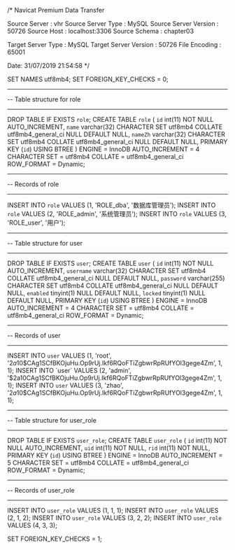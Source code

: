/*
 Navicat Premium Data Transfer

 Source Server         : vhr
 Source Server Type    : MySQL
 Source Server Version : 50726
 Source Host           : localhost:3306
 Source Schema         : chapter03

 Target Server Type    : MySQL
 Target Server Version : 50726
 File Encoding         : 65001

 Date: 31/07/2019 21:54:58
*/

SET NAMES utf8mb4;
SET FOREIGN_KEY_CHECKS = 0;

-- ----------------------------
-- Table structure for role
-- ----------------------------
DROP TABLE IF EXISTS `role`;
CREATE TABLE `role`  (
  `id` int(11) NOT NULL AUTO_INCREMENT,
  `name` varchar(32) CHARACTER SET utf8mb4 COLLATE utf8mb4_general_ci NULL DEFAULT NULL,
  `nameZh` varchar(32) CHARACTER SET utf8mb4 COLLATE utf8mb4_general_ci NULL DEFAULT NULL,
  PRIMARY KEY (`id`) USING BTREE
) ENGINE = InnoDB AUTO_INCREMENT = 4 CHARACTER SET = utf8mb4 COLLATE = utf8mb4_general_ci ROW_FORMAT = Dynamic;

-- ----------------------------
-- Records of role
-- ----------------------------
INSERT INTO `role` VALUES (1, 'ROLE_dba', '数据库管理员');
INSERT INTO `role` VALUES (2, 'ROLE_admin', '系统管理员');
INSERT INTO `role` VALUES (3, 'ROLE_user', '用户');

-- ----------------------------
-- Table structure for user
-- ----------------------------
DROP TABLE IF EXISTS `user`;
CREATE TABLE `user`  (
  `id` int(11) NOT NULL AUTO_INCREMENT,
  `username` varchar(32) CHARACTER SET utf8mb4 COLLATE utf8mb4_general_ci NULL DEFAULT NULL,
  `password` varchar(255) CHARACTER SET utf8mb4 COLLATE utf8mb4_general_ci NULL DEFAULT NULL,
  `enabled` tinyint(1) NULL DEFAULT NULL,
  `locked` tinyint(1) NULL DEFAULT NULL,
  PRIMARY KEY (`id`) USING BTREE
) ENGINE = InnoDB AUTO_INCREMENT = 4 CHARACTER SET = utf8mb4 COLLATE = utf8mb4_general_ci ROW_FORMAT = Dynamic;

-- ----------------------------
-- Records of user
-- ----------------------------
INSERT INTO `user` VALUES (1, 'root', '$2a$10$CAg1SCfBKOjuHu.Op9rUj.Ikf6RQoFTiZgbwrRpRUfYOl3gege4Zm', 1, 1);
INSERT INTO `user` VALUES (2, 'admin', '$2a$10$CAg1SCfBKOjuHu.Op9rUj.Ikf6RQoFTiZgbwrRpRUfYOl3gege4Zm', 1, 1);
INSERT INTO `user` VALUES (3, 'zhao', '$2a$10$CAg1SCfBKOjuHu.Op9rUj.Ikf6RQoFTiZgbwrRpRUfYOl3gege4Zm', 1, 1);

-- ----------------------------
-- Table structure for user_role
-- ----------------------------
DROP TABLE IF EXISTS `user_role`;
CREATE TABLE `user_role`  (
  `id` int(11) NOT NULL AUTO_INCREMENT,
  `uid` int(11) NOT NULL,
  `rid` int(11) NOT NULL,
  PRIMARY KEY (`id`) USING BTREE
) ENGINE = InnoDB AUTO_INCREMENT = 5 CHARACTER SET = utf8mb4 COLLATE = utf8mb4_general_ci ROW_FORMAT = Dynamic;

-- ----------------------------
-- Records of user_role
-- ----------------------------
INSERT INTO `user_role` VALUES (1, 1, 1);
INSERT INTO `user_role` VALUES (2, 1, 2);
INSERT INTO `user_role` VALUES (3, 2, 2);
INSERT INTO `user_role` VALUES (4, 3, 3);

SET FOREIGN_KEY_CHECKS = 1;
